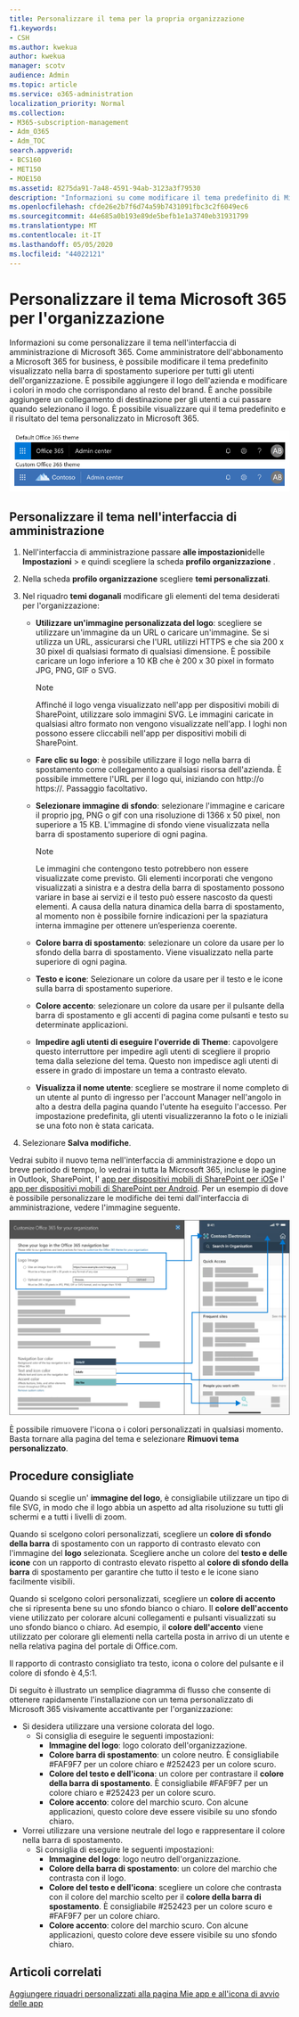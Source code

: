```yaml
---
title: Personalizzare il tema per la propria organizzazione
f1.keywords:
- CSH
ms.author: kwekua
author: kwekua
manager: scotv
audience: Admin
ms.topic: article
ms.service: o365-administration
localization_priority: Normal
ms.collection:
- M365-subscription-management
- Adm_O365
- Adm_TOC
search.appverid:
- BCS160
- MET150
- MOE150
ms.assetid: 8275da91-7a48-4591-94ab-3123a3f79530
description: "Informazioni su come modificare il tema predefinito di Microsoft 365 e personalizzarlo in modo che corrisponda al logo o al colore dell'azienda. "
ms.openlocfilehash: cfde26e2b7f6d74a59b7431091fbc3c2f6049ec6
ms.sourcegitcommit: 44e685a0b193e89de5befb1e1a3740eb31931799
ms.translationtype: MT
ms.contentlocale: it-IT
ms.lasthandoff: 05/05/2020
ms.locfileid: "44022121"
---
```

# <a name="customize-the-microsoft-365-theme-for-your-organization"></a>Personalizzare il tema Microsoft 365 per l'organizzazione

Informazioni su come personalizzare il tema nell'interfaccia di amministrazione di Microsoft 365. Come amministratore dell'abbonamento a Microsoft 365 for business, è possibile modificare il tema predefinito visualizzato nella barra di spostamento superiore per tutti gli utenti dell'organizzazione. È possibile aggiungere il logo dell'azienda e modificare i colori in modo che corrispondano al resto del brand. È anche possibile aggiungere un collegamento di destinazione per gli utenti a cui passare quando selezionano il logo. È possibile visualizzare qui il tema predefinito e il risultato del tema personalizzato in Microsoft 365.
  
![Tema Microsoft 365 e tema Microsoft 365 personalizzato](../../media/e2cbc922-b424-4683-8c5c-fdbcbd0ce844.png)
  
## <a name="customize-your-theme-in-the-admin-center"></a>Personalizzare il tema nell'interfaccia di amministrazione

1. Nell'interfaccia di amministrazione passare **alle impostazioni**delle **Impostazioni** \> e quindi scegliere la scheda **profilo organizzazione** .

2. Nella scheda **profilo organizzazione** scegliere **temi personalizzati**.

3. Nel riquadro **temi doganali** modificare gli elementi del tema desiderati per l'organizzazione:
    
    - **Utilizzare un'immagine personalizzata del logo**: scegliere se utilizzare un'immagine da un URL o caricare un'immagine. Se si utilizza un URL, assicurarsi che l'URL utilizzi HTTPS e che sia 200 x 30 pixel di qualsiasi formato di qualsiasi dimensione. È possibile caricare un logo inferiore a 10 KB che è 200 x 30 pixel in formato JPG, PNG, GIF o SVG.

      > [!NOTE]
      > Affinché il logo venga visualizzato nell'app per dispositivi mobili di SharePoint, utilizzare solo immagini SVG. Le immagini caricate in qualsiasi altro formato non vengono visualizzate nell'app. I loghi non possono essere cliccabili nell'app per dispositivi mobili di SharePoint.

    - **Fare clic su logo**: è possibile utilizzare il logo nella barra di spostamento come collegamento a qualsiasi risorsa dell'azienda. È possibile immettere l'URL per il logo qui, iniziando con http://o https://. Passaggio facoltativo.

    - **Selezionare immagine di sfondo**: selezionare l'immagine e caricare il proprio jpg, PNG o gif con una risoluzione di 1366 x 50 pixel, non superiore a 15 KB. L'immagine di sfondo viene visualizzata nella barra di spostamento superiore di ogni pagina.

      > [!NOTE]
      > Le immagini che contengono testo potrebbero non essere visualizzate come previsto. Gli elementi incorporati che vengono visualizzati a sinistra e a destra della barra di spostamento possono variare in base ai servizi e il testo può essere nascosto da questi elementi. A causa della natura dinamica della barra di spostamento, al momento non è possibile fornire indicazioni per la spaziatura interna immagine per ottenere un’esperienza coerente. 

    - **Colore barra di spostamento**: selezionare un colore da usare per lo sfondo della barra di spostamento. Viene visualizzato nella parte superiore di ogni pagina.

    - **Testo e icone**: Selezionare un colore da usare per il testo e le icone sulla barra di spostamento superiore.

    - **Colore accento**: selezionare un colore da usare per il pulsante della barra di spostamento e gli accenti di pagina come pulsanti e testo su determinate applicazioni.

     - **Impedire agli utenti di eseguire l'override di Theme**: capovolgere questo interruttore per impedire agli utenti di scegliere il proprio tema dalla selezione del tema. Questo non impedisce agli utenti di essere in grado di impostare un tema a contrasto elevato.

    - **Visualizza il nome utente**: scegliere se mostrare il nome completo di un utente al punto di ingresso per l'account Manager nell'angolo in alto a destra della pagina quando l'utente ha eseguito l'accesso. Per impostazione predefinita, gli utenti visualizzeranno la foto o le iniziali se una foto non è stata caricata.
    
4. Selezionare **Salva modifiche**.
    
Vedrai subito il nuovo tema nell'interfaccia di amministrazione e dopo un breve periodo di tempo, lo vedrai in tutta la Microsoft 365, incluse le pagine in Outlook, SharePoint, l' [app per dispositivi mobili di SharePoint per iOS](https://support.office.com/article/SharePoint-mobile-app-for-iOS-339402ce-16bb-4c97-9475-0c5375ccef7a)e l' [app per dispositivi mobili di SharePoint per Android](https://support.office.com/article/SharePoint-mobile-app-for-Android-d875654b-fb0a-4dbe-a17a-a676cf936284). Per un esempio di dove è possibile personalizzare le modifiche dei temi dall'interfaccia di amministrazione, vedere l'immagine seguente.

![M365-admin-tenant-Theme-Conceptual](../../media/m365-admin-tenant-theme-conceptual.png)

È possibile rimuovere l'icona o i colori personalizzati in qualsiasi momento. Basta tornare alla pagina del tema e selezionare **Rimuovi tema personalizzato**.
  
## <a name="best-practices"></a>Procedure consigliate

Quando si sceglie un' **immagine del logo**, è consigliabile utilizzare un tipo di file SVG, in modo che il logo abbia un aspetto ad alta risoluzione su tutti gli schermi e a tutti i livelli di zoom.

Quando si scelgono colori personalizzati, scegliere un **colore di sfondo della barra** di spostamento con un rapporto di contrasto elevato con l'immagine del **logo** selezionata. Scegliere anche un colore del **testo e delle icone** con un rapporto di contrasto elevato rispetto al **colore di sfondo della barra** di spostamento per garantire che tutto il testo e le icone siano facilmente visibili.

Quando si scelgono colori personalizzati, scegliere un **colore di accento** che si ripresenta bene su uno sfondo bianco o chiaro. Il **colore dell'accento** viene utilizzato per colorare alcuni collegamenti e pulsanti visualizzati su uno sfondo bianco o chiaro. Ad esempio, il **colore dell'accento** viene utilizzato per colorare gli elementi nella cartella posta in arrivo di un utente e nella relativa pagina del portale di Office.com. 
  
Il rapporto di contrasto consigliato tra testo, icona o colore del pulsante e il colore di sfondo è 4,5:1.

Di seguito è illustrato un semplice diagramma di flusso che consente di ottenere rapidamente l'installazione con un tema personalizzato di Microsoft 365 visivamente accattivante per l'organizzazione:
  - Si desidera utilizzare una versione colorata del logo.
    - Si consiglia di eseguire le seguenti impostazioni:
      - **Immagine del logo**: logo colorato dell'organizzazione.
      - **Colore barra di spostamento**: un colore neutro. È consigliabile #FAF9F7 per un colore chiaro e #252423 per un colore scuro.
      - **Colore del testo e dell'icona**: un colore per contrastare il **colore della barra di spostamento**. È consigliabile #FAF9F7 per un colore chiaro e #252423 per un colore scuro.
      - **Colore accento**: colore del marchio scuro. Con alcune applicazioni, questo colore deve essere visibile su uno sfondo chiaro.
  - Vorrei utilizzare una versione neutrale del logo e rappresentare il colore nella barra di spostamento.
    - Si consiglia di eseguire le seguenti impostazioni:
      - **Immagine del logo**: logo neutro dell'organizzazione.
      - **Colore della barra di spostamento**: un colore del marchio che contrasta con il logo.
      - **Colore del testo e dell'icona**: scegliere un colore che contrasta con il colore del marchio scelto per il **colore della barra di spostamento**. È consigliabile #252423 per un colore scuro e #FAF9F7 per un colore chiaro.
      - **Colore accento**: colore del marchio scuro. Con alcune applicazioni, questo colore deve essere visibile su uno sfondo chiaro.
  
## <a name="related-articles"></a>Articoli correlati

[Aggiungere riquadri personalizzati alla pagina Mie app e all'icona di avvio delle app](../manage/customize-the-app-launcher.md)
  
  
